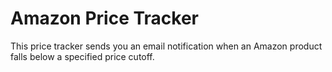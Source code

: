 # Amazon Price Tracker

This price tracker sends you an email notification when an Amazon product falls below a specified price cutoff.
